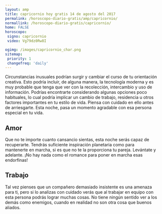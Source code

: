 ```yaml
---
layout: amp
title: capricornio hoy gratis 14 de agosto del 2017 
permalink: /horoscopo-diario-gratis/amp/capricornio/
normallink: /horoscopo-diario-gratis/capricornio/
home: FALSE
horoscopo:
 signo: capricornio
 video: Vg79dz0Rw8I

ogimg: /images/capricornio_char.png
sitemap:
 priority: 1
 changefreq: 'daily'
---
```



Circunstancias inusuales podrían surgir y cambiar el curso de tu orientación creativa. Esto podría incluir, de alguna manera, la tecnología moderna y es muy probable que tenga que ver con la recolección, intercambio y uso de información. Podrías encontrarte considerando algunas opciones poco habituales, lo cual podría implicar un cambio de trabajo, residencia u otros factores importantes en tu estilo de vida. Piensa con cuidado en ello antes de arriesgarte. Esta noche, pasa un momento agradable con esa persona especial en tu vida.

## Amor

Que no te importe cuanto cansancio sientas, esta noche serás capaz de recuperarte. Tendrás suficiente inspiración planetaria como para mantenerte en marcha, si es que no te la proporciona tu pareja. Levántate y adelante. ¡No hay nada como el romance para poner en marcha esas endorfinas!

## Trabajo

Tal vez pienses que un compañero demasiado insistente es una amenaza para ti, pero si lo analizas con cuidado verás que al trabajar en equipo con esta persona podrás lograr muchas cosas. No tiene ningún sentido ver a los demás como enemigos, cuando en realidad no son otra cosa que buenos aliados.